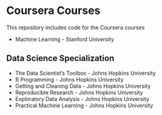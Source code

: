 Coursera Courses
===

This repository includes code for the Coursera courses

- Machine Learning - Stanford University

## Data Science Specialization

- The Data Scientist’s Toolbox - Johns Hopkins University
- R Programming - Johns Hopkins University
- Getting and Cleaning Data - Johns Hopkins University
- Reproducible Research - Johns Hopkins University
- Exploratory Data Analysis -  Johns Hopkins University
- Practical Machine Learning - Johns Hopkins University
